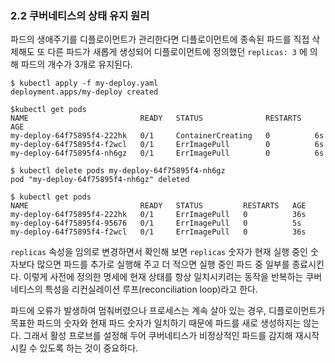 ### 2.2 쿠버네티스의 상태 유지 원리

파드의 생애주기를 디플로이먼트가 관리한다면 디플로이먼트에 종속된 파드를 직접 삭제해도 또 다른 파드가 새롭게 생성되어 디플로이먼트에 정의했던 `replicas: 3` 에 의해 파드의 개수가 3개로 유지된다.

```
$ kubectl apply -f my-deploy.yaml
deployment.apps/my-deploy created

$kubectl get pods
NAME                         READY   STATUS              RESTARTS   AGE
my-deploy-64f75895f4-222hk   0/1     ContainerCreating   0          6s
my-deploy-64f75895f4-f2wcl   0/1     ErrImagePull        0          6s
my-deploy-64f75895f4-nh6gz   0/1     ErrImagePull        0          6s

$ kubectl delete pods my-deploy-64f75895f4-nh6gz
pod "my-deploy-64f75895f4-nh6gz" deleted

$ kubectl get pods                              
NAME                         READY   STATUS         RESTARTS   AGE
my-deploy-64f75895f4-222hk   0/1     ErrImagePull   0          36s
my-deploy-64f75895f4-95676   0/1     ErrImagePull   0          5s
my-deploy-64f75895f4-f2wcl   0/1     ErrImagePull   0          36s
```

`replicas` 속성을 임의로 변경하면서 확인해 보면 `replicas` 숫자가 현재 실행 중인 숫자보다 많으면 파드를 추가로 실행해 주고 더 적으면 실행 중인 파드 중 일부를 종료시킨다.
이렇게 사전에 정의한 명세에 현재 상태를 항상 일치시키려는 동작을 반복하는 쿠버네티스의 특성을 리컨실레이션 루프(reconciliation loop)라고 한다.

파드에 오류가 발생하여 멈춰버렸으나 프로세스는 계속 살아 있는 경우, 디플로이먼트가 목표한 파드의 숫자와 현재 파드 숫자가 일치하기 때문에 파드를 새로 생성하지는 않는다. 그래서 활성 프로브를 설정해 두어 쿠버네티스가 비정상적인 파드를 감지해 재시작시킬 수 있도록 하는 것이 중요하다.